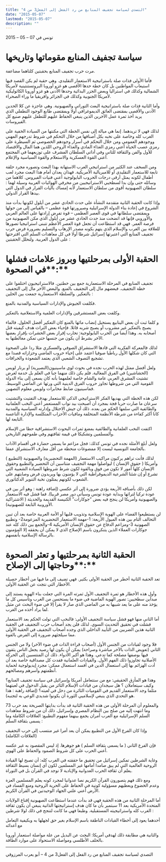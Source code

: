 ```yaml
---
title: "التصدي لسياسة تجفيف المنابع من رد الفعل إلى الفعل3 من 4"
date: "2015-05-07"
lastmod: "2015-05-07"
description: ""
---
```

تونس في 07 – 05 – 2015



# سياسة تجفيف المنابع مقوماتها وتاريخها

مرت حرب تجفيف المنابع بحقبتين كلتاهما مضاعفة.

فأما الأولى فذات صلة باستراتيجية الاستعمار التقليدي. وهي حقبة لم يكن القصد فيها استيعاب المواطنين بل كان خطة حدها الأقصى هو غزو أوروبا البروتستنتينية لأمريكا الشمالية وكذلك في استراليا وبعض الجزر البدائية وحدها الأدنى هو غزو أوروبا الكاثوليكية لأمريكا الجنوبية وكذلك في الجزائر وافريقيا ما وراء الصحراء.

وأما الثانية فذات صلة باستراتيجية البعث التوراتي والصهيونية. وهي عاجزة عن كلا الحدين الأدنى والأقصى بمقتضى العائق الديموغرافي أولا وبمقتضى طابع الوجود التطفلي الذي يريد أخذ ثمرة عمل الآخرين الذين ينبغي الحفاظ عليهم للتطفل عليهم صنيع كل الفيروسات.

لذلك فهي لا تريدهما. إنما هي ميالة إلى نفس الخطة التي مكنتها من السيادة الخفية على الغرب كله وخاصة على نخبه بكل أصنافها من خلال التحكم في شروط تدرجهم المهني ووجودهم العمومي ومن خلال التحكم في أسرار وجودهم الخصوصي ثم السيطرة على رمزي عصب الحياة أعني رمزي الغذاء المادي والغذاء الروحي اللذين هما المال والاقتصاد للأول والفن والثقافة للثاني وفي أداتي السلطان المشرف على توزيعهما في المجتمع أعني القوة العسكرية والاستعلام والقوة السياسية والإعلام.

ومن السخف عند الكثير من استراتيجي العرب الاستهانة بهذا البعث وتصوره مجرد حلقة تابعة للاستعمار التقليدي أو للامبريالية الأمريكية. فهذان يعدان أمام هذا البعث مجرد لعب أطفال لكونه يمثل أرقى درجات الحروب البايولوجية أعني فنيات الفيروس. كلاهما من وسائله حتى وإن بدا لسطحيي الاستراتيجيين من مخرفي الهوائيات العربية وسيلة لهما : سلطان الصهيونية أقوى من سلطان الاستعمار لأنه إمساك بآليات القرار في الدول التي بيدها القرار الدولي.

وإذا كانت الحقبة الثانية متقدمة النشأة على حدث الحادي عشر من أيلول لكونها بدأت منذ الشروع في إعادة بناء الدولة الإسرائيلية وصيرورتها قوة عظمى – بالقياس إلى من حولها وبمقتضى سلطانها في قوى العصر العظمى – قوة تفرض إرادتها على العالم العربي والأوروبي فإنها قد اتضحت منذ حدث الحادي عشر من أيلول الذي مكن الصهيونية من فرصة العمر. فهي قد استطاعت أن تجعل قوة العصر الأعظم تتبنى استراتيجيا تصورها للعلاقة بين الغرب والإسلام الذي يتهم بكونه مصدر الإرهاب والتسليم بضرورة فرض حرب تجفيف المنابع التي اعتبرتها إسرائيل شرطا أولا في كل معاهدات السلم التي اقترحتها على الدول العربية. ولنحلل الحقبتين :

# الحقبة الأولى بمرحلتيها وبروز علامات فشلها في الصحوة**:**

تجفيف المنابع في المرحلة الاستعمارية جمع بين خطتين. فالاستراتيجيون اختلفوا على خطة التجفيف. فبعضهم مال إلى التجفيف بالمنع. والبعض الآخر مال إلى التجفيف بالتعكير. والسلطة الاستعمارية جمعت بين الحلين :

فكلفت الجيوش والإدارات السياسية والمدنية بالمنع.

وكلفت بعض المستشرقين والإدارات العلمية والاستعلامية بالتعكير.

و كلما ثبت أن بعض الينابيع يستحيل إنضاب مائها بالمنع كان التعكير أفضل الحلول. فالماء يصبح بالتعكير غير مشروب أو يصبح شربه قاتلا. فإحياء بعض التراث هدف كيفيته قتل أصحابه به. وهذا أيضا من الحرب البايولوجية: تحارب إفراز بعض الحشرات بإفراز بعضها الآخر بشرط أن يكون من جنسها حتى تمكن مغالطتها به.

لذلك فالمعركة الفكرية التي قادها الاستشراق الصوفي والعسكري مثلا ردا على الصحوة التي كان شكلها الأول رباطيا صوفيا اعتمد على إحياء حروب الماضي وحزازاته قصدا مع تشجيع التصوف الشعبي الذي يعتمد الشعوذة والخرافات.

ولعل أفضل ممثل لهذه الحرب نجده في بحوث لوي ماسينيون(النصيرية) أو برنار لويس (الحشاشين) في الفرق المغالية. فلم يكن ذلك منهما حبا في العلم بل خدمة لغرض تشتيت المشرق العربي عامة والشام خاصة لعلمهما بأنه كان يسعى إلى بناء الدولة القومية التي من شروطها تجاوز حروب الفرق الدينية التي ورثها عن الماضي الوسيط. فماسينيون ضابط مخابرات ولويس معلوم التصهين.

لكن هذه الخطة التي يهديها الفكر الاستراتيجي الذكي للاستعمار بهدف التفتيت والتشتيت سرعان ما صارت حربا فجة بمجرد أن أصبحت بيد نواب المستعمر أعني النخب العلمانية والطائفية التي سلمها الحكم من بعده. ذلك أن جيش الاحتلال وإدارته السياسية والمدنية كانا أكثر كفاءة من شرطة الأنظمة المتخلفة ومافيات الأحزاب المتكلسة والإدارة الناعسة التابعة لها.

اكتفت النخب العلمانية والطائفية بمضغ ثمرات البحوث الاستشراقية حطا من الإسلام والمسلمين وتشكيكا في قيمة ثقافتهم وفي طموحهم التاريخي.

ولعل أبلغ الأمثلة نجده في تونس كذلك: فجل مزاعم ما يسمى حضارة في أقسام الآداب بالجامعة التونسية ليست إلا ممضوغات منحطة من أقل معارف الاستشراق عمقا.

لذلك فأنت تراهم يركبون مراكيب الاستعمار (المهمة التحضيرية) والصهيونية (التطبيع ) وأمريكا ( حقوق الإنسان ) ليواصلوا مهمة التجفيف متناسين أن التحضير والتطبيع وحقوق الإنسان كلها أمور لا تكون من فوق وبالقوة لكون شرط شروطها السيادة الشعبية التي تشرع أو إن شئنا الشرعية الديموقراطية التي لا يؤمنون بها ويريدون فرض وصايتهم على الشعوب لكونهم يمثلون نخبة التنوير الدكتاتوري.

لكن ذلك بأصنافه الأربعة يؤدي ضرورة إلى أثر عكسي (إضافة راهنة : وهو أثر بين في عودة تركيا لتراثها وبداية عودة تونس وسيأتي دور مصر قربيا). فما فشل فيه الاستعمار والصهيونية وأمريكا لن ينجح فيه بعض “جوكارات” الكنيسة القديمة والحديثة ( الاشتراكية الأوروبية التابعة للصهيونية).

لن يستطيعوا القضاء على الهوية الإسلامية وتذويب قلبها أو الأمة العربية خاصة بعد أن تبين التحالف التام بين هذه الميول الأربعة: 1-مهمة الاستعمار التحضيرية المزعومة2- وتطبيع الصهونية 3-ومزاعم الدفاع عن حقوق الإنسان الأمريكية 4-والجمع بين ذلك كله عند جوكارات العملاء الذين يتنكرون باسم الإصلاح الذي لا يمكن أن يحققه إلا المؤمنون بالرسالة الإسلامية بأنفسهم.

# الحقبة الثانية بمرحلتيها و تعثر الصحوة وحاجتها إلى الإصلاح**:**

تعد الحقبة الثانية أخطر من الحقبة الأولى بكثير. فهي تضيف إلى ما فيها من أخطار حصيلة الأخطار التي نتجت عن الحقبة الأولى.

وأول هذه الأخطار هو ثمرة التجفيف الأول ثمرته المرة التي جعلت بناء الهوية يستند إلى مبدأين سطحيين: تصور الهوية الماضية في ضوء ما يستحسن من الغرب وتأسيس كل ما يؤخذ منه على ما يعد شبيها به من الماضي الذي صار لا يقرأ إلا في ضوء البحث عن مثيل لما يراد أخذه من الغرب.

أما الثاني منها فهو فشل سياسة التجفيف الأولى: فالنخب التي تولت الحكم بعد الاستعمار فشلت في تحقيق التحديث السوي. لذلك فلن يجد أصحاب حرب التجفيف في الحقبة الثانية هذين الضربين من التأييد الداخلي الذي وجده أصحاب التجفيف في الحقبة الأولى مما سيلجئهم ضرورة إلى الفرض بالقوة.

فلا وجود لقيادات من الجنس الأول (أصحاب قراءة الذات في ضوء الآخر) ولا من الجنس الثاني (تعويض الذات بالآخر مباشرة وصراحة) يمكن أن يكون لها رصيد يجعل الناس يثقون فيها بوصفها مصلحة كما تدعي. وهذا هو أكبر الأدواء. ذلك أن المنتسبين إلى الحركة الأصلانية تجاوزوا ذلك الفهم الأول. والقيادات العلمانية فقدت كل مصداقية خاصة بعد أن أدت الهزائم بها إلى استعمال الدين في أفسد استعمال ممكن: مجرد إيديولوجية لحماية أنظمتهم وأسرهم ومصالحهم.

وهذا هو المأزق الحقيقي: مع من ستتعامل أمريكا وإسرائيل في سياسة تجفيف المنابع؟ وكيف سيتعاملان ؟ هل سيجدان من قيادات الإسلام الثائر من يقبل الدخول في لعبتهما مثلما وجد الاستعمار القديم في القوميات الثائرة من دخل في لعبته؟ (إضافة راهنة : هذا هو التحدي الذي ينبغي لإسلاميي الثورة أن يكونوا شديدي الوعي به لتجنبه).

والمعلوم أن المرحلة الأولى من هذه الحقبة الثانية قد بدأت بدايتها الصريحة بعد حرب 73 وما انتهت إليه من صلح بين النظام المصري وإسرائيل. ذلك أن من شروط معاهدات السلم الإسرائيلية مع العرب أمران يجمع بينهما مفهوم التطبيع: العلاقات الكاملة وما يسمى بثقافة السلم :

وإذا كان الفرع الأول من التطبيع يمكن أن يعد أمرا غير منتسب إلى حرب التجفيف (العلاقات الكاملة)

فإن الفرع الثاني ( ما يسمى بثقافة السلم ) هو جوهرها. إذ ليس المقصود به غير عكسه أعني الحرب على كل شروط الصمود والحفاظ على الهوي.

وغاية الشرطين تمكين إسرائيل من تحقيق ما حققته في الغرب كله: أن تصبح لها القيادة الروحية العالمية التي لم يبق صامدا أمامها غير المسلمين لكون أي إنسان بسيط الثقافة يعلم أن ثقافة الحرب العدوانية والإبادية لا توجد في القرآن بل في التوراة.

ومع ذلك فهم يتصورون القرآن الكريم نصا عدوانيا لمجرد كونه يعلم المسلمين العزة وعدم الخضوع ويعطيهم مسؤولية كونية في الحفاظ على الحرية الروحية ومنع الفساد في الأرض أعني علتي الجهاد الوحيدتين في القرآن الكريم.

أما المرحلة الثانية من هذه الحقبة فهي قد بدأت عندما استطاعت الصهيونية إقناع الولايات المتحدة الأمريكية بعد 11 سبتمبر بأن ما كان هدف إستراتيجتها الذاتية ينبغي أن يكون ثقافة الغرب كله واستراتيجيته المستقبلية. وطبعا فهي ما كانت لتنجح في ذلك لولا شرطين :

أحدهما يعود إلى أخطاء القيادات الناطقة باسم الإسلام بغير حق لجهلها به وبكيفية التعامل مع أعدائه

والثانية هي مطابقة ذلك لهدفي أمريكا: البحث عن البديل من علة مواصلة استعمار أوروبا بالحلف الأطلسي ومواصلة الاستحواذ على موارد الطاقة.

---

التصدي لسياسة تجفيف المنابع من رد الفعل إلى الفعل3 من 4 – أبو يعرب المرزوقي

###